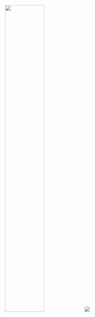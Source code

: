 <p align="center">
  <img height="50%" width="auto" src ="https://github-readme-stats.vercel.app/api/top-langs/?username=malav2364&layout=compact&hide_border=false&theme=radical&bg_color=003366&langs_count=6&hide=jupyter%20notebook,tex,css,php&exclude_repo=Pacman-AI">
  &nbsp; &nbsp; &nbsp; &nbsp; &nbsp; &nbsp; &nbsp; &nbsp;
  <img src ="https://github-readme-streak-stats.herokuapp.com?user=malav2364&theme=radical&hide_border=false&background=003366">
  <br>
</p>

<!-- <p align="center">
  <img align="left" src ="https://github-readme-stats.vercel.app/api/pin/?username=aveek-saha&repo=ytdx">
  <img align="right" src ="https://github-readme-stats.vercel.app/api/pin/?username=aveek-saha&repo=pixel-weather">
</p> -->


<!--
**Aveek-Saha/aveek-saha** is a ✨ _special_ ✨ repository because its `README.md` (this file) appears on your GitHub profile.

Here are some ideas to get you started:

- 🔭 I’m currently working on ...
- 🌱 I’m currently learning ...
- 👯 I’m looking to collaborate on ...
- 🤔 I’m looking for help with ...
- 💬 Ask me about ...
- 📫 How to reach me: ...
- 😄 Pronouns: ...
- ⚡ Fun fact: ...
-->

